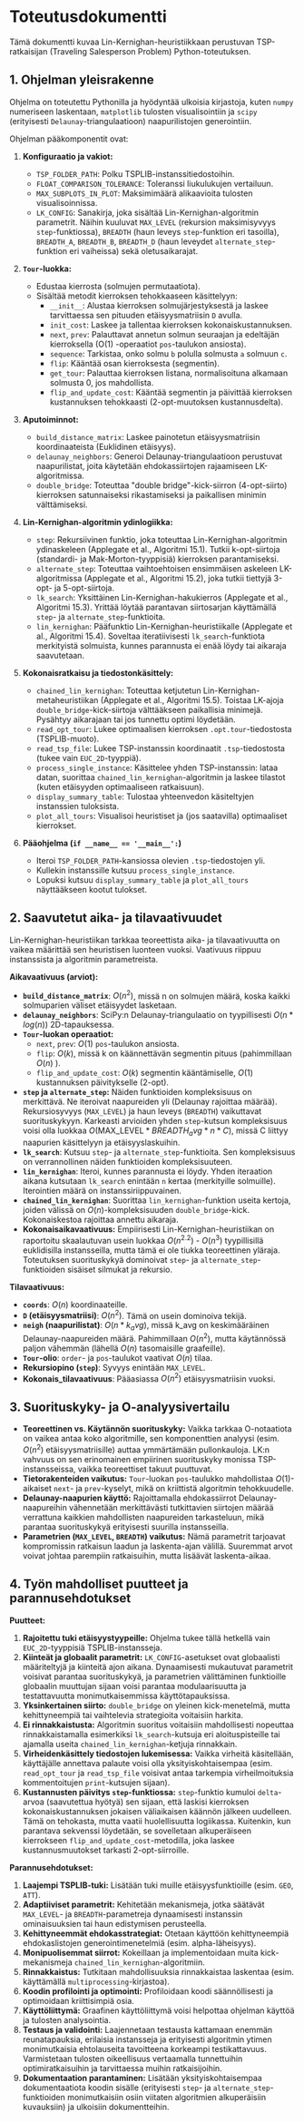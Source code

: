 # Toteutusdokumentti

Tämä dokumentti kuvaa Lin-Kernighan-heuristiikkaan perustuvan TSP-ratkaisijan (Traveling Salesperson Problem) Python-toteutuksen.

## 1. Ohjelman yleisrakenne

Ohjelma on toteutettu Pythonilla ja hyödyntää ulkoisia kirjastoja, kuten `numpy` numeriseen laskentaan, `matplotlib` tulosten visualisointiin ja `scipy` (erityisesti `Delaunay`-triangulaatioon) naapurilistojen generointiin.

Ohjelman pääkomponentit ovat:

1.  **Konfiguraatio ja vakiot:**
    *   `TSP_FOLDER_PATH`: Polku TSPLIB-instanssitiedostoihin.
    *   `FLOAT_COMPARISON_TOLERANCE`: Toleranssi liukulukujen vertailuun.
    *   `MAX_SUBPLOTS_IN_PLOT`: Maksimimäärä alikaavioita tulosten visualisoinnissa.
    *   `LK_CONFIG`: Sanakirja, joka sisältää Lin-Kernighan-algoritmin parametrit. Näihin kuuluvat `MAX_LEVEL` (rekursion maksimisyvyys `step`-funktiossa), `BREADTH` (haun leveys `step`-funktion eri tasoilla), `BREADTH_A`, `BREADTH_B`, `BREADTH_D` (haun leveydet `alternate_step`-funktion eri vaiheissa) sekä oletusaikarajat.

2.  **`Tour`-luokka:**
    *   Edustaa kierrosta (solmujen permutaatiota).
    *   Sisältää metodit kierroksen tehokkaaseen käsittelyyn:
        *   `__init__`: Alustaa kierroksen solmujärjestyksestä ja laskee tarvittaessa sen pituuden etäisyysmatriisin `D` avulla.
        *   `init_cost`: Laskee ja tallentaa kierroksen kokonaiskustannuksen.
        *   `next`, `prev`: Palauttavat annetun solmun seuraajan ja edeltäjän kierroksella (O(1) -operaatiot `pos`-taulukon ansiosta).
        *   `sequence`: Tarkistaa, onko solmu `b` polulla solmusta `a` solmuun `c`.
        *   `flip`: Kääntää osan kierroksesta (segmentin).
        *   `get_tour`: Palauttaa kierroksen listana, normalisoituna alkamaan solmusta 0, jos mahdollista.
        *   `flip_and_update_cost`: Kääntää segmentin ja päivittää kierroksen kustannuksen tehokkaasti (2-opt-muutoksen kustannusdelta).

3.  **Aputoiminnot:**
    *   `build_distance_matrix`: Laskee painotetun etäisyysmatriisin koordinaateista (Euklidinen etäisyys).
    *   `delaunay_neighbors`: Generoi Delaunay-triangulaatioon perustuvat naapurilistat, joita käytetään ehdokassiirtojen rajaamiseen LK-algoritmissa.
    *   `double_bridge`: Toteuttaa "double bridge"-kick-siirron (4-opt-siirto) kierroksen satunnaiseksi rikastamiseksi ja paikallisen minimin välttämiseksi.

4.  **Lin-Kernighan-algoritmin ydinlogiikka:**
    *   `step`: Rekursiivinen funktio, joka toteuttaa Lin-Kernighan-algoritmin ydinaskeleen (Applegate et al., Algoritmi 15.1). Tutkii k-opt-siirtoja (standardi- ja Mak-Morton-tyyppisiä) kierroksen parantamiseksi.
    *   `alternate_step`: Toteuttaa vaihtoehtoisen ensimmäisen askeleen LK-algoritmissa (Applegate et al., Algoritmi 15.2), joka tutkii tiettyjä 3-opt- ja 5-opt-siirtoja.
    *   `lk_search`: Yksittäinen Lin-Kernighan-hakukierros (Applegate et al., Algoritmi 15.3). Yrittää löytää parantavan siirtosarjan käyttämällä `step`- ja `alternate_step`-funktioita.
    *   `lin_kernighan`: Pääfunktio Lin-Kernighan-heuristiikalle (Applegate et al., Algoritmi 15.4). Soveltaa iteratiivisesti `lk_search`-funktiota merkityistä solmuista, kunnes parannusta ei enää löydy tai aikaraja saavutetaan.

5.  **Kokonaisratkaisu ja tiedostonkäsittely:**
    *   `chained_lin_kernighan`: Toteuttaa ketjutetun Lin-Kernighan-metaheuristiikan (Applegate et al., Algoritmi 15.5). Toistaa LK-ajoja `double_bridge`-kick-siirtoja välttääkseen paikallisia minimejä. Pysähtyy aikarajaan tai jos tunnettu optimi löydetään.
    *   `read_opt_tour`: Lukee optimaalisen kierroksen `.opt.tour`-tiedostosta (TSPLIB-muoto).
    *   `read_tsp_file`: Lukee TSP-instanssin koordinaatit `.tsp`-tiedostosta (tukee vain `EUC_2D`-tyyppiä).
    *   `process_single_instance`: Käsittelee yhden TSP-instanssin: lataa datan, suorittaa `chained_lin_kernighan`-algoritmin ja laskee tilastot (kuten etäisyyden optimaaliseen ratkaisuun).
    *   `display_summary_table`: Tulostaa yhteenvedon käsiteltyjen instanssien tuloksista.
    *   `plot_all_tours`: Visualisoi heuristiset ja (jos saatavilla) optimaaliset kierrokset.

6.  **Pääohjelma (`if __name__ == '__main__':`)**
    *   Iteroi `TSP_FOLDER_PATH`-kansiossa olevien `.tsp`-tiedostojen yli.
    *   Kullekin instanssille kutsuu `process_single_instance`.
    *   Lopuksi kutsuu `display_summary_table` ja `plot_all_tours` näyttääkseen kootut tulokset.

## 2. Saavutetut aika- ja tilavaativuudet

Lin-Kernighan-heuristiikan tarkkaa teoreettista aika- ja tilavaativuutta on vaikea määrittää sen heuristisen luonteen vuoksi. Vaativuus riippuu instanssista ja algoritmin parametreista.

**Aikavaativuus (arviot):**

*   **`build_distance_matrix`**: $O(n^2)$, missä n on solmujen määrä, koska kaikki solmuparien väliset etäisyydet lasketaan.
*   **`delaunay_neighbors`**: SciPy:n Delaunay-triangulaatio on tyypillisesti $O(n * log(n))$ 2D-tapauksessa.
*   **`Tour`-luokan operaatiot:**
    *   `next`, `prev`: $O(1)$ `pos`-taulukon ansiosta.
    *   `flip`: $O(k)$, missä k on käännettävän segmentin pituus (pahimmillaan $O(n)$ ).
    *   `flip_and_update_cost`: $O(k)$ segmentin kääntämiselle, $O(1)$ kustannuksen päivitykselle (2-opt).
*   **`step` ja `alternate_step`:** Näiden funktioiden kompleksisuus on merkittävä. Ne iteroivat naapureiden yli (Delaunay rajoittaa määrää). Rekursiosyvyys (`MAX_LEVEL`) ja haun leveys (`BREADTH`) vaikuttavat suorituskykyyn. Karkeasti arvioiden yhden `step`-kutsun kompleksisuus voisi olla luokkaa $O(\text{MAX_LEVEL} * BREADTH_avg * n * C)$, missä C liittyy naapurien käsittelyyn ja etäisyyslaskuihin.
*   **`lk_search`**: Kutsuu `step`- ja `alternate_step`-funktioita. Sen kompleksisuus on verrannollinen näiden funktioiden kompleksisuuteen.
*   **`lin_kernighan`**: Iteroi, kunnes parannusta ei löydy. Yhden iteraation aikana kutsutaan `lk_search` enintään `n` kertaa (merkityille solmuille). Iterointien määrä on instanssiriippuvainen.
*   **`chained_lin_kernighan`**: Suorittaa `lin_kernighan`-funktion useita kertoja, joiden välissä on $O(n)$-kompleksisuuden `double_bridge`-kick. Kokonaiskestoa rajoittaa annettu aikaraja.
*   **Kokonaisaikavaativuus:** Empiirisesti Lin-Kernighan-heuristiikan on raportoitu skaalautuvan usein luokkaa $O(n^{2.2})$ - $O(n^3)$ tyypillisillä euklidisilla instansseilla, mutta tämä ei ole tiukka teoreettinen yläraja. Toteutuksen suorituskykyä dominoivat `step`- ja `alternate_step`-funktioiden sisäiset silmukat ja rekursio.

**Tilavaativuus:**

*   **`coords`**: $O(n)$ koordinaateille.
*   **`D` (etäisyysmatriisi)**: $O(n^2)$. Tämä on usein dominoiva tekijä.
*   **`neigh` (naapurilistat)**: $O(n * k_avg)$, missä k_avg on keskimääräinen Delaunay-naapureiden määrä. Pahimmillaan $O(n^2)$, mutta käytännössä paljon vähemmän (lähellä $O(n)$ tasomaisille graafeille).
*   **`Tour`-olio**: `order`- ja `pos`-taulukot vaativat $O(n)$ tilaa.
*   **Rekursiopino (`step`)**: Syvyys enintään `MAX_LEVEL`.
*   **Kokonais_tilavaativuus**: Pääasiassa $O(n^2)$ etäisyysmatriisin vuoksi.

## 3. Suorituskyky- ja O-analyysivertailu

*   **Teoreettinen vs. Käytännön suorituskyky:** Vaikka tarkkaa O-notaatiota on vaikea antaa koko algoritmille, sen komponenttien analyysi (esim. $O(n^2)$ etäisyysmatriisille) auttaa ymmärtämään pullonkauloja. LK:n vahvuus on sen erinomainen empiirinen suorituskyky monissa TSP-instansseissa, vaikka teoreettiset takuut puuttuvat.
*   **Tietorakenteiden vaikutus:** `Tour`-luokan `pos`-taulukko mahdollistaa $O(1)$-aikaiset `next`- ja `prev`-kyselyt, mikä on kriittistä algoritmin tehokkuudelle.
*   **Delaunay-naapurien käyttö:** Rajoittamalla ehdokassiirrot Delaunay-naapureihin vähennetään merkittävästi tutkittavien siirtojen määrää verrattuna kaikkien mahdollisten naapureiden tarkasteluun, mikä parantaa suorituskykyä erityisesti suurilla instansseilla.
*   **Parametrien (`MAX_LEVEL`, `BREADTH`) vaikutus:** Nämä parametrit tarjoavat kompromissin ratkaisun laadun ja laskenta-ajan välillä. Suuremmat arvot voivat johtaa parempiin ratkaisuihin, mutta lisäävät laskenta-aikaa.

## 4. Työn mahdolliset puutteet ja parannusehdotukset

**Puutteet:**

1.  **Rajoitettu tuki etäisyystyypeille:** Ohjelma tukee tällä hetkellä vain `EUC_2D`-tyyppisiä TSPLIB-instansseja.
2.  **Kiinteät ja globaalit parametrit:** `LK_CONFIG`-asetukset ovat globaalisti määriteltyjä ja kiinteitä ajon aikana. Dynaamisesti mukautuvat parametrit voisivat parantaa suorituskykyä, ja parametrien välittäminen funktioille globaalin muuttujan sijaan voisi parantaa modulaarisuutta ja testattavuutta monimutkaisemmissa käyttötapauksissa.
3.  **Yksinkertainen siirto:** `double_bridge` on yleinen kick-menetelmä, mutta kehittyneempiä tai vaihtelevia strategioita voitaisiin harkita.
4.  **Ei rinnakkaistusta:** Algoritmin suoritus voitaisiin mahdollisesti nopeuttaa rinnakkaistamalla esimerkiksi `lk_search`-kutsuja eri aloituspisteille tai ajamalla useita `chained_lin_kernighan`-ketjuja rinnakkain.
5.  **Virheidenkäsittely tiedostojen lukemisessa:** Vaikka virheitä käsitellään, käyttäjälle annettava palaute voisi olla yksityiskohtaisempaa (esim. `read_opt_tour` ja `read_tsp_file` voisivat antaa tarkempia virheilmoituksia kommentoitujen `print`-kutsujen sijaan).
6.  **Kustannusten päivitys `step`-funktiossa:** `step`-funktio kumuloi `delta`-arvoa (saavutettua hyötyä) sen sijaan, että laskisi kierroksen kokonaiskustannuksen jokaisen väliaikaisen käännön jälkeen uudelleen. Tämä on tehokasta, mutta vaatii huolellisuutta logiikassa. Kuitenkin, kun parantava sekvenssi löydetään, se sovelletaan alkuperäiseen kierrokseen `flip_and_update_cost`-metodilla, joka laskee kustannusmuutokset tarkasti 2-opt-siirroille.

**Parannusehdotukset:**

1.  **Laajempi TSPLIB-tuki:** Lisätään tuki muille etäisyysfunktioille (esim. `GEO`, `ATT`).
2.  **Adaptiiviset parametrit:** Kehitetään mekanismeja, jotka säätävät `MAX_LEVEL`- ja `BREADTH`-parametreja dynaamisesti instanssin ominaisuuksien tai haun edistymisen perusteella.
3.  **Kehittyneemmät ehdokasstrategiat:** Otetaan käyttöön kehittyneempiä ehdokaslistojen generointimenetelmiä (esim. alpha-läheisyys).
4.  **Monipuolisemmat siirrot:** Kokeillaan ja implementoidaan muita kick-mekanismeja `chained_lin_kernighan`-algoritmiin.
5.  **Rinnakkaistus:** Tutkitaan mahdollisuuksia rinnakkaistaa laskentaa (esim. käyttämällä `multiprocessing`-kirjastoa).
6.  **Koodin profilointi ja optimointi:** Profiloidaan koodi säännöllisesti ja optimoidaan kriittisimpiä osia.
7.  **Käyttöliittymä:** Graafinen käyttöliittymä voisi helpottaa ohjelman käyttöä ja tulosten analysointia.
8.  **Testaus ja validointi:** Laajennetaan testausta kattamaan enemmän reunatapauksia, erilaisia instansseja ja erityisesti algoritmin ytimen monimutkaisia ehtolauseita tavoitteena korkeampi testikattavuus. Varmistetaan tulosten oikeellisuus vertaamalla tunnettuihin optimiratkaisuihin ja tarvittaessa muihin ratkaisijoihin.
9.  **Dokumentaation parantaminen:** Lisätään yksityiskohtaisempaa dokumentaatiota koodin sisälle (erityisesti `step`- ja `alternate_step`-funktioiden monimutkaisiin osiin viitaten algoritmien alkuperäisiin kuvauksiin) ja ulkoisiin dokumentteihin.
